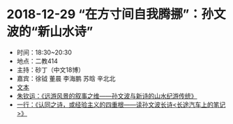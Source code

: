# 2018-12-29 “在方寸间自我腾挪”：孙文波的“新山水诗”

- 时间：18:30~20:30
- 地点：二教414
- 主持：砂丁（中文18博）
- 嘉宾：徐钺 董晨 李海鹏 苏晗 辛北北
- [文本](context.pdf)
- [朱钦运：《远游风景的叙事之维——孙文波与新诗的山水纪游传统》](.)
- [一行：《认同之诗，或经验主义的四重根——读孙文波长诗<长途汽车上的笔记>》](.)
